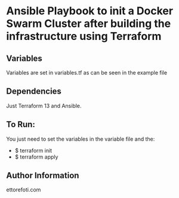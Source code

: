 Ansible Playbook to init a Docker Swarm Cluster after building the infrastructure using Terraform
=========

Variables
--------------

Variables are set in variables.tf as can be seen in the example file

Dependencies
------------

Just Terraform 13 and Ansible.

To Run:
----------------
You just need to set the variables in the variable file and the:
- $ terraform init
- $ terraform apply


Author Information
------------------

ettorefoti.com 
